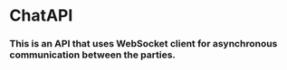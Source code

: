 # ChatAPI

### This is an API that uses WebSocket client for asynchronous communication between the parties.
